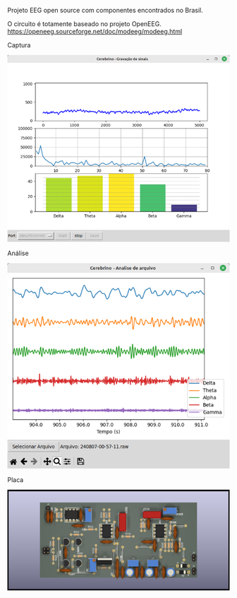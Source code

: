 Projeto EEG open source com componentes encontrados no Brasil.

O circuito é totamente baseado no projeto OpenEEG.
https://openeeg.sourceforge.net/doc/modeeg/modeeg.html

Captura

![Captura](captura.png)

Análise

![Análise](analise.png)

Placa

![Placa](placa.png)
